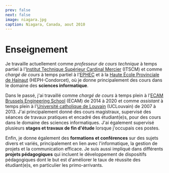 ```yaml
---
prev: false
next: false
image: niagara.jpg
caption: Niagara, Canada, aout 2010
---
```


# Enseignement

Je travaille actuellement comme _professeur de cours technique_ à temps partiel à l'[Institut Technique Supérieur Cardinal Mercier](https://www.itscm.be) (ITSCM) et comme _chargé de cours_ à temps partiel à l'[EPHEC](https://www.ephec.be) et à la [Haute École Provinciale de Hainaut](https://www.condorcet.be) (HEPH-Condorcet), où je donne principalement des cours dans le domaine des **sciences informatique**.

Dans le passé, j'ai travaillé comme _chargé de cours_ à temps plein à l'[ECAM Brussels Engineering School](https://www.ecam.be) (ECAM) de 2014 à 2020 et comme _assistant_ à temps plein à l'[Université catholique de Louvain](https://www.uclouvain.be/fr) (UCLouvain) de 2007 à 2013. J'ai principalement donné des cours magistraux, supervisé des séances de travaux pratiques et encadré des étudiant(e)s, pour des cours dans le domaine des sciences informatiques. J'ai également supervisé plusieurs **stages et travaux de fin d'étude** lorsque j'occupais ces postes.

Enfin, je donne également des **formations et conférences** sur des sujets divers et variés, principalement en lien avec l'informatique, la gestion de projets et la communication efficace. Je suis aussi impliqué dans différents **projets pédagogiques** qui incluent le développement de dispositifs pédagogiques dont le but est d'améliorer le taux de réussite des étudiant(e)s, en particulier les primo-arrivants.
